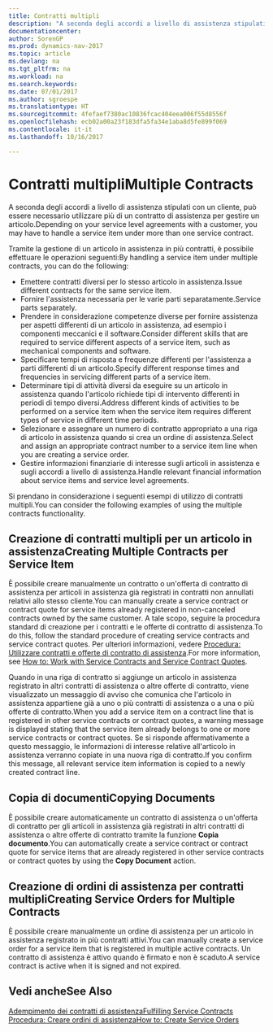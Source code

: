 ```yaml
---
title: Contratti multipli
description: "A seconda degli accordi a livello di assistenza stipulati con un cliente, può essere necessario utilizzare più di un contratto di assistenza per gestire un articolo."
documentationcenter: 
author: SorenGP
ms.prod: dynamics-nav-2017
ms.topic: article
ms.devlang: na
ms.tgt_pltfrm: na
ms.workload: na
ms.search.keywords: 
ms.date: 07/01/2017
ms.author: sgroespe
ms.translationtype: HT
ms.sourcegitcommit: 4fefaef7380ac10836fcac404eea006f55d8556f
ms.openlocfilehash: ecb02a00a23f183dfa5fa34e1aba8d5fe899f069
ms.contentlocale: it-it
ms.lasthandoff: 10/16/2017

---
```

# <a name="multiple-contracts"></a><span data-ttu-id="e4d64-103">Contratti multipli</span><span class="sxs-lookup"><span data-stu-id="e4d64-103">Multiple Contracts</span></span>
<span data-ttu-id="e4d64-104">A seconda degli accordi a livello di assistenza stipulati con un cliente, può essere necessario utilizzare più di un contratto di assistenza per gestire un articolo.</span><span class="sxs-lookup"><span data-stu-id="e4d64-104">Depending on your service level agreements with a customer, you may have to handle a service item under more than one service contract.</span></span>  
  
<span data-ttu-id="e4d64-105">Tramite la gestione di un articolo in assistenza in più contratti, è possibile effettuare le operazioni seguenti:</span><span class="sxs-lookup"><span data-stu-id="e4d64-105">By handling a service item under multiple contracts, you can do the following:</span></span>  
  
* <span data-ttu-id="e4d64-106">Emettere contratti diversi per lo stesso articolo in assistenza.</span><span class="sxs-lookup"><span data-stu-id="e4d64-106">Issue different contracts for the same service item.</span></span>  
* <span data-ttu-id="e4d64-107">Fornire l'assistenza necessaria per le varie parti separatamente.</span><span class="sxs-lookup"><span data-stu-id="e4d64-107">Service parts separately.</span></span>  
* <span data-ttu-id="e4d64-108">Prendere in considerazione competenze diverse per fornire assistenza per aspetti differenti di un articolo in assistenza, ad esempio i componenti meccanici e il software.</span><span class="sxs-lookup"><span data-stu-id="e4d64-108">Consider different skills that are required to service different aspects of a service item, such as mechanical components and software.</span></span>  
* <span data-ttu-id="e4d64-109">Specificare tempi di risposta e frequenze differenti per l'assistenza a parti differenti di un articolo.</span><span class="sxs-lookup"><span data-stu-id="e4d64-109">Specify different response times and frequencies in servicing different parts of a service item.</span></span>  
* <span data-ttu-id="e4d64-110">Determinare tipi di attività diversi da eseguire su un articolo in assistenza quando l'articolo richiede tipi di intervento differenti in periodi di tempo diversi.</span><span class="sxs-lookup"><span data-stu-id="e4d64-110">Address different kinds of activities to be performed on a service item when the service item requires different types of service in different time periods.</span></span>  
* <span data-ttu-id="e4d64-111">Selezionare e assegnare un numero di contratto appropriato a una riga di articolo in assistenza quando si crea un ordine di assistenza.</span><span class="sxs-lookup"><span data-stu-id="e4d64-111">Select and assign an appropriate contract number to a service item line when you are creating a service order.</span></span>  
* <span data-ttu-id="e4d64-112">Gestire informazioni finanziarie di interesse sugli articoli in assistenza e sugli accordi a livello di assistenza.</span><span class="sxs-lookup"><span data-stu-id="e4d64-112">Handle relevant financial information about service items and service level agreements.</span></span>  
  
<span data-ttu-id="e4d64-113">Si prendano in considerazione i seguenti esempi di utilizzo di contratti multipli.</span><span class="sxs-lookup"><span data-stu-id="e4d64-113">You can consider the following examples of using the multiple contracts functionality.</span></span>  
  
## <a name="creating-multiple-contracts-per-service-item"></a><span data-ttu-id="e4d64-114">Creazione di contratti multipli per un articolo in assistenza</span><span class="sxs-lookup"><span data-stu-id="e4d64-114">Creating Multiple Contracts per Service Item</span></span>  
<span data-ttu-id="e4d64-115">È possibile creare manualmente un contratto o un'offerta di contratto di assistenza per articoli in assistenza già registrati in contratti non annullati relativi allo stesso cliente.</span><span class="sxs-lookup"><span data-stu-id="e4d64-115">You can manually create a service contract or contract quote for service items already registered in non-canceled contracts owned by the same customer.</span></span> <span data-ttu-id="e4d64-116">A tale scopo, seguire la procedura standard di creazione per i contratti e le offerte di contratto di assistenza.</span><span class="sxs-lookup"><span data-stu-id="e4d64-116">To do this, follow the standard procedure of creating service contracts and service contract quotes.</span></span> <span data-ttu-id="e4d64-117">Per ulteriori informazioni, vedere [Procedura: Utilizzare contratti e offerte di contratto di assistenza](service-how-to-create-service-contracts-and-service-contract-quotes.md).</span><span class="sxs-lookup"><span data-stu-id="e4d64-117">For more information, see [How to: Work with Service Contracts and Service Contract Quotes](service-how-to-create-service-contracts-and-service-contract-quotes.md).</span></span>  
  
<span data-ttu-id="e4d64-118">Quando in una riga di contratto si aggiunge un articolo in assistenza registrato in altri contratti di assistenza o altre offerte di contratto, viene visualizzato un messaggio di avviso che comunica che l'articolo in assistenza appartiene già a uno o più contratti di assistenza o a una o più offerte di contratto.</span><span class="sxs-lookup"><span data-stu-id="e4d64-118">When you add a service item on a contract line that is registered in other service contracts or contract quotes, a warning message is displayed stating that the service item already belongs to one or more service contracts or contract quotes.</span></span> <span data-ttu-id="e4d64-119">Se si risponde affermativamente a questo messaggio, le informazioni di interesse relative all'articolo in assistenza verranno copiate in una nuova riga di contratto.</span><span class="sxs-lookup"><span data-stu-id="e4d64-119">If you confirm this message, all relevant service item information is copied to a newly created contract line.</span></span>  
  
## <a name="copying-documents"></a><span data-ttu-id="e4d64-120">Copia di documenti</span><span class="sxs-lookup"><span data-stu-id="e4d64-120">Copying Documents</span></span>  
<span data-ttu-id="e4d64-121">È possibile creare automaticamente un contratto di assistenza o un'offerta di contratto per gli articoli in assistenza già registrati in altri contratti di assistenza o altre offerte di contratto tramite la funzione **Copia documento**.</span><span class="sxs-lookup"><span data-stu-id="e4d64-121">You can automatically create a service contract or contract quote for service items that are already registered in other service contracts or contract quotes by using the **Copy Document** action.</span></span>  
  
## <a name="creating-service-orders-for-multiple-contracts"></a><span data-ttu-id="e4d64-122">Creazione di ordini di assistenza per contratti multipli</span><span class="sxs-lookup"><span data-stu-id="e4d64-122">Creating Service Orders for Multiple Contracts</span></span>  
<span data-ttu-id="e4d64-123">È possibile creare manualmente un ordine di assistenza per un articolo in assistenza registrato in più contratti attivi.</span><span class="sxs-lookup"><span data-stu-id="e4d64-123">You can manually create a service order for a service item that is registered in multiple active contracts.</span></span> <span data-ttu-id="e4d64-124">Un contratto di assistenza è attivo quando è firmato e non è scaduto.</span><span class="sxs-lookup"><span data-stu-id="e4d64-124">A service contract is active when it is signed and not expired.</span></span>  
  
## <a name="see-also"></a><span data-ttu-id="e4d64-125">Vedi anche</span><span class="sxs-lookup"><span data-stu-id="e4d64-125">See Also</span></span>  
[<span data-ttu-id="e4d64-126">Adempimento dei contratti di assistenza</span><span class="sxs-lookup"><span data-stu-id="e4d64-126">Fulfilling Service Contracts</span></span>](service-fulfill-service-contracts.md)  
[<span data-ttu-id="e4d64-127">Procedura: Creare ordini di assistenza</span><span class="sxs-lookup"><span data-stu-id="e4d64-127">How to: Create Service Orders</span></span>](service-how-to-create-service-orders.md)  

